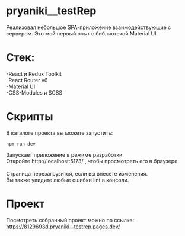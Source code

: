 # pryaniki__testRep
  Реализовал небольшое SPA-приложение взаимодействующие с сервером. Это мой первый опыт с библиотекой Material UI.
# Стек:
-React и Redux Toolkit<br> -React Router v6<br> -Material UI<br>-CSS-Modules и SCSS<br>
# Скрипты
  В каталоге проекта вы можете запустить:<br>
  ```shell
npm run dev
```
  Запускает приложение в режиме разработки.<br>
  Откройте http://localhost:5173/ , чтобы просмотреть его в браузере.<br>
<br>
  Страница перезагрузится, если вы внесете изменения.<br>
  Вы также увидите любые ошибки lint в консоли.<br>
# Проект
Посмотреть собранный проект можно по ссылке:
  https://8129693d.pryaniki--testrep.pages.dev/
